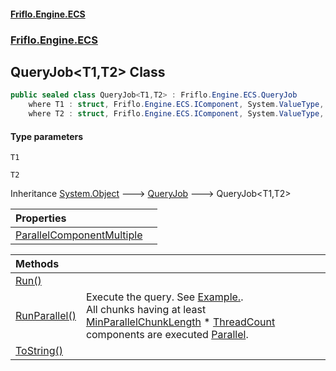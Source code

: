 #### [Friflo.Engine.ECS](index.md 'index')
### [Friflo.Engine.ECS](Friflo.Engine.ECS.md 'Friflo.Engine.ECS')

## QueryJob<T1,T2> Class

```csharp
public sealed class QueryJob<T1,T2> : Friflo.Engine.ECS.QueryJob
    where T1 : struct, Friflo.Engine.ECS.IComponent, System.ValueType, System.ValueType
    where T2 : struct, Friflo.Engine.ECS.IComponent, System.ValueType, System.ValueType
```
#### Type parameters

<a name='Friflo.Engine.ECS.QueryJob_T1,T2_.T1'></a>

`T1`

<a name='Friflo.Engine.ECS.QueryJob_T1,T2_.T2'></a>

`T2`

Inheritance [System.Object](https://docs.microsoft.com/en-us/dotnet/api/System.Object 'System.Object') &#129106; [QueryJob](QueryJob.md 'Friflo.Engine.ECS.QueryJob') &#129106; QueryJob<T1,T2>

| Properties | |
| :--- | :--- |
| [ParallelComponentMultiple](QueryJob_T1,T2_.ParallelComponentMultiple.md 'Friflo.Engine.ECS.QueryJob<T1,T2>.ParallelComponentMultiple') | |

| Methods | |
| :--- | :--- |
| [Run()](QueryJob_T1,T2_.Run().md 'Friflo.Engine.ECS.QueryJob<T1,T2>.Run()') | |
| [RunParallel()](QueryJob_T1,T2_.RunParallel().md 'Friflo.Engine.ECS.QueryJob<T1,T2>.RunParallel()') | Execute the query.             See <a href="https://github.com/friflo/Friflo.Json.Fliox/blob/main/Engine/README.md#parallel-query-job">Example.</a>.<br/>             All chunks having at least [MinParallelChunkLength](QueryJob.MinParallelChunkLength.md 'Friflo.Engine.ECS.QueryJob.MinParallelChunkLength') * [ThreadCount](ParallelJobRunner.ThreadCount.md 'Friflo.Engine.ECS.ParallelJobRunner.ThreadCount')             components are executed [Parallel](JobExecution.md#Friflo.Engine.ECS.JobExecution.Parallel 'Friflo.Engine.ECS.JobExecution.Parallel'). |
| [ToString()](QueryJob_T1,T2_.ToString().md 'Friflo.Engine.ECS.QueryJob<T1,T2>.ToString()') | |
